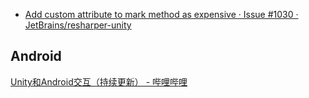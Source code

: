 - [Add custom attribute to mark method as expensive · Issue #1030 · JetBrains/resharper-unity](https://github.com/JetBrains/resharper-unity/issues/1030)

## Android

[Unity和Android交互（持续更新） - 哔哩哔哩](https://www.bilibili.com/read/cv17070924/)
